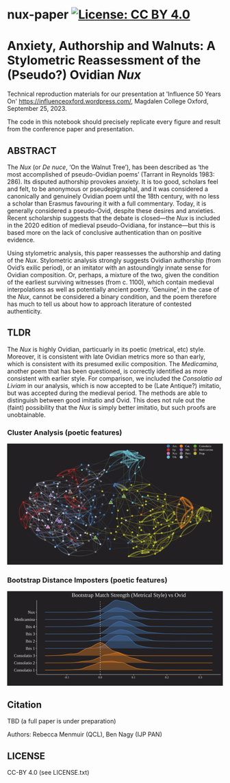 # nux-paper [![License: CC BY 4.0](https://img.shields.io/badge/License-CC%20BY%204.0-lightgrey.svg)](https://creativecommons.org/licenses/by/4.0/) 

# Anxiety, Authorship and Walnuts: A Stylometric Reassessment of the (Pseudo?) Ovidian _Nux_

Technical reproduction materials for our presentation at 'Influence 50 Years On' https://influenceoxford.wordpress.com/, Magdalen College Oxford, September 25, 2023.

The code in this notebook should precisely replicate every figure and result from the conference paper and presentation.

## ABSTRACT

The _Nux_ (or _De nuce_, ‘On the Walnut Tree’), has been described as ‘the most accomplished of pseudo-Ovidian poems’ (Tarrant in Reynolds 1983: 286). Its disputed authorship provokes anxiety. It is too good, scholars feel and felt, to be anonymous or pseudepigraphal, and it was considered a canonically and genuinely Ovidian poem until the 18th century, with no less a scholar than Erasmus favouring it with a full commentary. Today, it is generally considered a pseudo-Ovid, despite these desires and anxieties. Recent scholarship suggests that the debate is closed—the _Nux_ is included in the 2020 edition of medieval pseudo-Ovidiana, for instance—but this is based more on the lack of conclusive authentication than on positive evidence.

Using stylometric analysis, this paper reassesses the authorship and dating of the _Nux_. Stylometric analysis strongly suggests Ovidian authorship (from Ovid’s exilic period), or an imitator with an astoundingly innate sense for Ovidian composition. Or, perhaps, a mixture of the two, given the condition of the earliest surviving witnesses (from c. 1100), which contain medieval interpolations as well as potentially ancient poetry. ‘Genuine’, in the case of the _Nux_, cannot be considered a binary condition, and the poem therefore has much to tell us about how to approach literature of contested authenticity.

## TLDR

The _Nux_ is highly Ovidian, particuarly in its poetic (metrical, etc) style. Moreover, it is consistent with late Ovidian metrics more so than early, which is consistent with its presumed exilic composition. The _Medicamina_, another poem that has been questioned, is correctly identified as more consistent with earlier style. For comparison, we included the _Consolatio ad Liviam_ in our analysis, which is now accepted to be (Late Antique?) imitatio, but was accepted during the medieval period. The methods are able to distinguish between good imitatio and Ovid. This does not rule out the (faint) possibility that the _Nux_ is simply better imitatio, but such proofs are unobtainable.

### Cluster Analysis (poetic features)
<img src="bct_poet.png" alt="Cluster Analysis" style="width: 800px;"/>

### Bootstrap Distance Imposters (poetic features)

<img src="bootstrap_poetics.png" alt="Cluster Analysis" style="width: 800px;"/>

## Citation

TBD (a full paper is under preparation)

Authors: Rebecca Menmuir (QCL), Ben Nagy (IJP PAN)

## LICENSE

CC-BY 4.0 (see LICENSE.txt)
